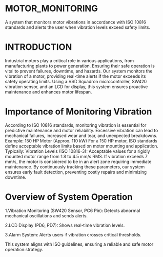 # MOTOR_MONITORING
A system that monitors motor vibrations in accordance with ISO 10816 standards and alerts the user when vibration levels exceed safety limits.
# INTRODUCTION
Industrial motors play a critical role in various applications, from manufacturing plants to power generation. Ensuring their safe operation is vital to prevent failures, downtime, and hazards. Our system monitors the vibration of a motor, providing real-time alerts if the motor exceeds its safety operating limits. Using a VSD Squadron microcontroller, SW420 vibration sensor, and an LCD for display, this system ensures proactive maintenance and enhances motor lifespan.
# Importance of Monitoring Vibration
According to ISO 10816 standards, monitoring vibration is essential for predictive maintenance and motor reliability. Excessive vibration can lead to mechanical failures, increased wear and tear, and unexpected breakdowns.
Example: 150 HP Motor (Approx. 110 kW)
For a 150 HP motor, ISO standards define acceptable vibration limits based on motor mounting and application. Typically:
Vibration Levels (ISO 10816-3): Acceptable values for a rigidly mounted motor range from 1.8 to 4.5 mm/s RMS. If vibration exceeds 7 mm/s, the motor is considered to be in an alert zone requiring immediate maintenance.
By continuously tracking these parameters, our system ensures early fault detection, preventing costly repairs and minimizing downtime.
# Overview of System Operation
   1.Vibration Monitoring (SW420 Sensor, PC6 Pin): Detects abnormal mechanical oscillations and sends alerts.
   
   2.LCD Display (PD6, PD7): Shows real-time vibration levels.
   
   3.Alarm System: Alerts users if vibration crosses critical thresholds.
 
 This system aligns with ISO guidelines, ensuring a reliable and safe motor operation strategy.
